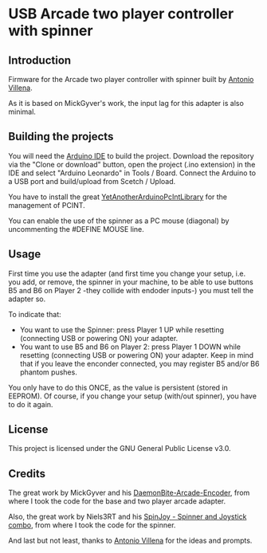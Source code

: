 # USB Arcade two player controller with spinner
## Introduction
Firmware for the Arcade two player controller with spinner built by [Antonio Villena](https://www.antoniovillena.es/).

As it is based on MickGyver's work, the input lag for this adapter is also minimal.

## Building the projects
You will need the [Arduino IDE](https://www.arduino.cc/en/Main/Software) to build the project. Download the repository via the "Clone or download" button, open the project (.ino extension) in the IDE and select "Arduino Leonardo" in Tools / Board. Connect the Arduino to a USB port and build/upload from Scetch / Upload.

You have to install the great [YetAnotherArduinoPcIntLibrary](https://github.com/paulo-raca/YetAnotherArduinoPcIntLibrary) for the management of PCINT.

You can enable the use of the spinner as a PC mouse (diagonal) by uncommenting the #DEFINE MOUSE line.

## Usage
First time you use the adapter (and first time you change your setup, i.e. you add, or remove, the spinner in your machine, to be able to use buttons B5 and B6 on Player 2 -they collide with endoder inputs-) you must tell the adapter so.

To indicate that:

* You want to use the Spinner: press Player 1 UP while resetting (connecting USB or powering ON) your adapter.
* You want to use B5 and B6 on Player 2: press Player 1 DOWN while resetting (connecting USB or powering ON) your adapter. Keep in mind that if you leave the enconder connected, you may register B5 and/or B6 phantom pushes.

You only have to do this ONCE, as the value is persistent (stored in EEPROM). Of course, if you change your setup (with/out spinner), you have to do it again.

## License
This project is licensed under the GNU General Public License v3.0.

## Credits
The great work by MickGyver and his [DaemonBite-Arcade-Encoder](https://github.com/MickGyver/DaemonBite-Arcade-Encoder), from where I took the code for the base and two player arcade adapter.

Also, the great work by Niels3RT and his [SpinJoy - Spinner and Joystick combo](https://github.com/Niels3RT/SpinJoy), from where I took the code for the spinner.

And last but not least, thanks to [Antonio Villena](https://www.antoniovillena.es/) for the ideas and prompts.

